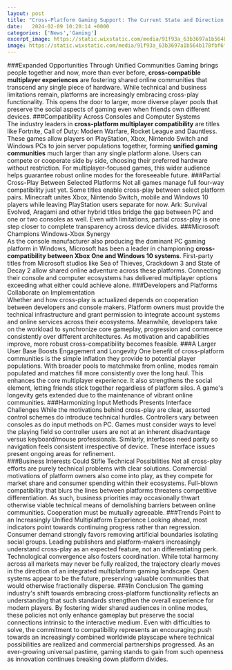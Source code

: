 ```yaml
---
layout: post
title: "Cross-Platform Gaming Support: The Current State and Direction of the Industry"
date:   2024-02-09 10:20:14 +0000
categories: ['News','Gaming']
excerpt_image: https://static.wixstatic.com/media/91f93a_63b3697a1b564b178fbf6fc83e5ad989~mv2_d_1951_1381_s_2.jpg/v1/fit/w_2500,h_1330,al_c/91f93a_63b3697a1b564b178fbf6fc83e5ad989~mv2_d_1951_1381_s_2.jpg
image: https://static.wixstatic.com/media/91f93a_63b3697a1b564b178fbf6fc83e5ad989~mv2_d_1951_1381_s_2.jpg/v1/fit/w_2500,h_1330,al_c/91f93a_63b3697a1b564b178fbf6fc83e5ad989~mv2_d_1951_1381_s_2.jpg
---
```


###Expanded Opportunities Through Unified Communities
Gaming brings people together and now, more than ever before, **cross-compatible multiplayer experiences** are fostering shared online communities that transcend any single piece of hardware. While technical and business limitations remain, platforms are increasingly embracing cross-play functionality. This opens the door to larger, more diverse player pools that preserve the social aspects of gaming even when friends own different devices. 
###Compatibility Across Consoles and Computer Systems  
The industry leaders in **cross-platform multiplayer compatibility** are titles like Fortnite, Call of Duty: Modern Warfare, Rocket League and Dauntless. These games allow players on PlayStation, Xbox, Nintendo Switch and Windows PCs to join server populations together, forming **unified gaming communities** much larger than any single platform alone. Users can compete or cooperate side by side, choosing their preferred hardware without restriction. For multiplayer-focused games, this wider audience helps guarantee robust online modes for the foreseeable future.
###Partial Cross-Play Between Selected Platforms
Not all games manage full four-way compatibility just yet. Some titles enable cross-play between select platform pairs. Minecraft unites Xbox, Nintendo Switch, mobile and Windows 10 players while leaving PlayStation users separate for now. Ark: Survival Evolved, Aragami and other hybrid titles bridge the gap between PC and one or two consoles as well. Even with limitations, partial cross-play is one step closer to complete transparency across device divides. 
###Microsoft Champions Windows-Xbox Synergy  
As the console manufacturer also producing the dominant PC gaming platform in Windows, Microsoft has been a leader in championing **cross-compatibility between Xbox One and Windows 10 systems**. First-party titles from Microsoft studios like Sea of Thieves, Crackdown 3 and State of Decay 2 allow shared online adventure across these platforms. Connecting their console and computer ecosystems has delivered multiplayer options exceeding what either could achieve alone.
###Developers and Platforms Collaborate on Implementation  
Whether and how cross-play is actualized depends on cooperation between developers and console makers. Platform owners must provide the technical infrastructure and grant permission to integrate account systems and online services across their ecosystems. Meanwhile, developers take on the workload to synchronize core gameplay, progression and commerce consistently over different architectures. As motivation and capabilities improve, more robust cross-compatibility becomes feasible.
###A Larger User Base Boosts Engagement and Longevity
One benefit of cross-platform communities is the simple inflation they provide to potential player populations. With broader pools to matchmake from online, modes remain populated and matches fill more consistently over the long haul. This enhances the core multiplayer experience. It also strengthens the social element, letting friends stick together regardless of platform silos. A game's longevity gets extended due to the maintenance of vibrant online communities.
###Harmonizing Input Methods Presents Interface Challenges
While the motivations behind cross-play are clear, assorted control schemes do introduce technical hurdles. Controllers vary between consoles as do input methods on PC. Games must consider ways to level the playing field so controller users are not at an inherent disadvantage versus keyboard/mouse professionals. Similarly, interfaces need parity so navigation feels consistent irrespective of device. These interface issues present ongoing areas for refinement.  
###Business Interests Could Stifle Technical Possibilities
Not all cross-play efforts are purely technical problems with clear solutions. Commercial motivations of platform owners also come into play, as they compete for market share and consumer spending within their ecosystems. Full-blown compatibility that blurs the lines between platforms threatens competitive differentiation. As such, business priorities may occasionally thwart otherwise viable technical means of demolishing barriers between online communities. Cooperation must be mutually agreeable.
###Trends Point to an Increasingly Unified Multiplatform Experience
Looking ahead, most indicators point towards continuing progress rather than regression. Consumer demand strongly favors removing artificial boundaries isolating social groups. Leading publishers and platform-makers increasingly understand cross-play as an expected feature, not an differentiating perk. Technological convergence also fosters coordination. While total harmony across all markets may never be fully realized, the trajectory clearly moves in the direction of an integrated multiplatform gaming landscape. Open systems appear to be the future, preserving valuable communities that would otherwise fractionally disperse.
###In Conclusion
The gaming industry's shift towards embracing cross-platform functionality reflects an understanding that such standards strengthen the overall experience for modern players. By fostering wider shared audiences in online modes, these policies not only enhance gameplay but preserve the social connections intrinsic to the interactive medium. Even with difficulties to solve, the commitment to compatibility represents an encouraging push towards an increasingly combined worldwide playscape where technical possibilities are realized and commercial partnerships progressed. As an ever-growing universal pastime, gaming stands to gain from such openness as innovation continues breaking down platform divides.